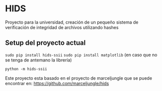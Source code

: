 # HIDS
Proyecto para la universidad, creación de un pequeño sistema de verificación de integridad de archivos utilizando hashes

## Setup del proyecto actual
`sudo pip install hids-ssii`
`sudo pip install matplotlib` (en caso que no se tenga de antemano la librería)

`python -m hids-ssii`

Este proyecto esta basado en el proyecto de marceljungle que se puede encontrar en: https://github.com/marceljungle/hids